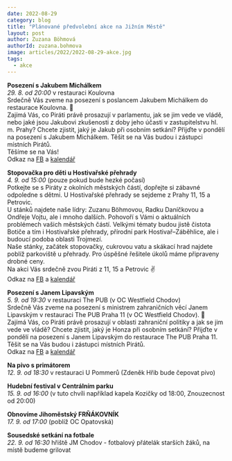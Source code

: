 ```yaml
---
date: 2022-08-29
category: blog
title: "Plánované předvolební akce na Jižním Městě"
layout: post
author: Zuzana Böhmová
authorId: zuzana.bohmova
image: articles/2022/2022-08-29-akce.jpg
tags: 
  - akce
---
```


**Posezení s Jakubem Michálkem**<br>
*29. 8. od 20:00* v restauraci Koulovna<br>
Srdečně Vás zveme na posezení s poslancem Jakubem Michálkem do restaurace Koulovna. 🤝<br>
Zajímá Vás, co Piráti právě prosazují v parlamentu,  jak se jim vede ve vládě, nebo jaké jsou Jakubovi zkušenosti z doby jeho účasti v zastupitelstvu hl. m. Prahy? Chcete zjistit, jaký je Jakub při osobním setkání? Přijďte v pondělí na posezení s Jakubem Michálkem. Těšit se na Vás budou i zástupci místních Pirátů.<br>
Těšíme se na Vás!<br>
Odkaz na [FB](https://www.facebook.com/events/5375759909185655/) a [kalendář](https://calendar.google.com/calendar/u/0/r/week?eid=MGd1NW9qamFlaGNhbXFyMXJxZDg5ZGVocTYgMGxtdnJjZThwaDB0MW1xYTV1azR2OTh1aTRAZw&sf=true)

**Stopovačka pro děti u Hostivařské přehrady** <br>
*4. 9. od 15:00* (pouze pokud bude hezké počasí)<br>
Potkejte se s Piráty z okolních městských částí, dopřejte si zábavné odpoledne s dětmi. U Hostivařské přehrady se sejdeme z Prahy 11, 15 a Petrovic.<br>
U stánků najdete naše lídry: Zuzanu Böhmovou, Radku Daníčkovou a Ondřeje Vojtu, ale i mnoho dalších. Pohovoří s Vámi o aktuálních problémech vašich městských částí. Velkými tématy budou jistě čistota Botiče a tím i Hostivařské přehrady, přírodní park Hostivař–⁠Záběhlice, ale i budoucí podoba oblasti Trojmezí.<br>
Naše stánky, začátek stopovačky, cukrovou vatu a skákací hrad najdete poblíž parkoviště u přehrady. Pro úspěšné řešitele úkolů máme připraveny drobné ceny.<br>
Na akci Vás srdečně zvou Piráti z 11, 15 a Petrovic ✌️<br>
Odkaz na [FB](https://www.facebook.com/events/529945352244743/) a [kalendář](https://calendar.google.com/calendar/u/0/r/week/2022/9/4?eid=Nmg2dmoyZWF0aG91dXVlajVncmtmbTN1ZmUgMGxtdnJjZThwaDB0MW1xYTV1azR2OTh1aTRAZw&sf=true)

**Posezení s Janem Lipavským**<br>
*5. 9. od 19:30* v restauraci The PUB (v OC Westfield Chodov) <br>
Srdečně Vás zveme na posezení s ministrem zahraničních věcí Janem Lipavským v restauraci The PUB Praha 11 (v OC Westfield Chodov). 🤝<br>
Zajímá Vás, co Piráti právě prosazují v oblasti zahraniční politiky a jak se jim vede ve vládě? Chcete zjistit, jaký je Honza při osobním setkání? Přijďte v pondělí na posezení s Janem Lipavským do restaurace The PUB Praha 11. Těšit se na Vás budou i zástupci místních Pirátů.<br>
Odkaz na [FB](https://www.facebook.com/events/1097332571219849) a [kalendář](https://calendar.google.com/calendar/u/0/r/week/2022/9/5?eid=MDJ2b2JwYW10Y2xwcWJwNHNxZGxjaWUybWJfMjAyMjA5MDVUMTgwMDAwWiAwbG12cmNlOHBoMHQxbXFhNXVrNHY5OHVpNEBn&sf=true)

**Na pivo s primátorem**<br>
*12. 9. od 18:30* v restauraci U Pommerů (Zdeněk Hřib bude čepovat pivo)

**Hudební festival v Centrálním parku**<br>
*15. 9. od 16:00* (v tuto chvíli například kapela Kozičky od 18:00, Znouzecnost od 20:00)

**Obnovíme Jihoměstský FRŇÁKOVNÍK**<br>
*17. 9. od 17:00* (poblíž OC Opatovská)

**Sousedské setkání na fotbale**<br>
*22. 9. od 16:30* hřiště JM Chodov - fotbalový přátelák starších žáků, na místě budeme grilovat
